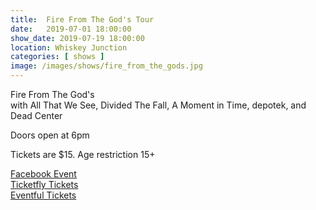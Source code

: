 ```yaml
---
title:  Fire From The God's Tour
date:   2019-07-01 18:00:00
show_date: 2019-07-19 18:00:00
location: Whiskey Junction
categories: [ shows ]
image: /images/shows/fire_from_the_gods.jpg
---
```

Fire From The God's  
with All That We See, Divided The Fall, A Moment in Time, depotek, and Dead Center

Doors open at 6pm

Tickets are $15. Age restriction 15+

[Facebook Event](https://www.facebook.com/events/471275183642717/)  
[Ticketfly Tickets](https://www.ticketfly.com/purchase/event/1859617?utm_medium=ampOfficialEvent&utm_source=fbTfly)  
[Eventful Tickets](https://minneapolis.eventful.com/events/fire-gods-/E0-001-126542642-1)  